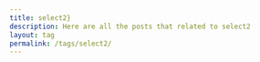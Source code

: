 ```yaml
---
title: select2}
description: Here are all the posts that related to select2
layout: tag
permalink: /tags/select2/
---
```


